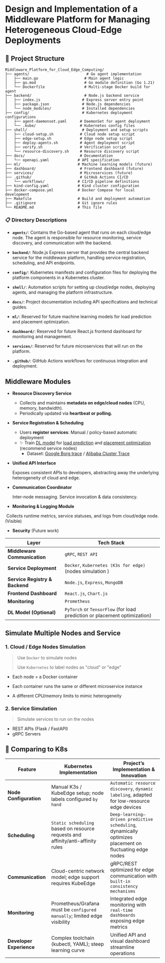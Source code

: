 # Design and Implementation of a Middleware Platform for Managing Heterogeneous Cloud-Edge Deployments

## 📁 Project Structure

```
Middleware_Platform_for_Cloud_Edge_Computing/
├── agents/                          # Go agent implementation
│   ├── main.go                     # Main agent logic
│   ├── go.mod                      # Go module definition (Go 1.21)
│   └── Dockerfile                  # Multi-stage Docker build for agent
├── backend/                        # Node.js backend service
│   ├── index.js                   # Express server entry point
│   ├── package.json               # Node.js dependencies
│   └── node_modules/              # Installed dependencies
├── config/                        # Kubernetes deployment configurations
│   ├── agent-daemonset.yaml      # DaemonSet for agent deployment
│   └── .kube/                    # Kubernetes config files
├── shell/                         # Deployment and setup scripts
│   ├── cloud-setup.sh            # Cloud node setup script
│   ├── edge-setup.sh             # Edge node setup script
│   ├── deploy-agents.sh          # Agent deployment script
│   ├── verify.sh                 # Verification script
│   └── resource-discovery.sh     # Resource discovery script
├── docs/                         # Documentation
│   └── openapi.yaml             # API specification
├── ml/                          # Machine learning models (future)
├── dashboard/                    # Frontend dashboard (future)
├── services/                     # Microservices (future)
├── .github/                      # GitHub Actions CI/CD
│   └── workflows/               # CI/CD pipeline definitions
├── kind-config.yaml             # Kind cluster configuration
├── docker-compose.yml           # Docker Compose for local development
├── Makefile                     # Build and deployment automation
├── .gitignore                   # Git ignore rules
└── README.md                    # This file
```

### 📋 Directory Descriptions

- **`agents/`**: Contains the Go-based agent that runs on each cloud/edge node. The agent is responsible for resource monitoring, service discovery, and communication with the backend.

- **`backend/`**: Node.js Express server that provides the central backend service for the middleware platform, handling service registration, scheduling, and API endpoints.

- **`config/`**: Kubernetes manifests and configuration files for deploying the platform components in a Kubernetes cluster.

- **`shell/`**: Automation scripts for setting up cloud/edge nodes, deploying agents, and managing the platform infrastructure.

- **`docs/`**: Project documentation including API specifications and technical guides.

- **`ml/`**: Reserved for future machine learning models for load prediction and placement optimization.

- **`dashboard/`**: Reserved for future React.js frontend dashboard for monitoring and management.

- **`services/`**: Reserved for future microservices that will run on the platform.

- **`.github/`**: GitHub Actions workflows for continuous integration and deployment.

## Middleware Modules

- **Resource Discovery Service**

  - Collects and maintains **metadata on edge/cloud nodes** (CPU, memory, bandwidth). 
  - Periodically updated via **heartbeat or polling.**

- **Service Registration & Scheduling**

  - Users **register services**: Manual / policy-based automatic deployment 
  - ✨ Train <u>DL model</u>  for <u>load prediction</u> and <u>placement optimization</u> (recommend service nodes)
    - Dataset: [Google Borg trace](https://github.com/google/cluster-data) / [Alibaba Cluster Trace](https://github.com/alibaba/clusterdata)

- **Unified API Interface**

  Exposes consistent APIs to developers, abstracting away the underlying heterogeneity of cloud and edge.

- **Communication Coordinator**

  Inter-node messaging. Service invocation & data consistency.

- **Monitoring & Logging Module**

​	Collects runtime metrics, service statuses, and logs from cloud/edge node. (Visible)

- **Security** (Future work)



| Layer                          | Tech Stack                                                   |
| ------------------------------ | ------------------------------------------------------------ |
| **Middleware Communication**   | `gRPC`, `REST API`                                           |
| **Service Deployment**         | `Docker`, `Kubernetes (K3s for edge)` (nodes simulation )    |
| **Service Registry & Backend** | `Node.js`, `Express`, `MongoDB`                              |
| **Frontend Dashboard**         | `React.js`,  `Chart.js`                                      |
| **Monitoring**                 | `Prometheus`                                                 |
| **DL Model (Optional)**        | `PyTorch` or `TensorFlow` (for load prediction or placement optimization) |



## Simulate Multiple Nodes and Service

### 1. Cloud / Edge Nodes Simulation

> Use `Docker`  to simulate nodes
>
> Use `Kubernetes` to  label nodes as "cloud" or "edge"

- Each node = a Docker container

- Each container runs the same or different microservice instance

- A different CPU/memory limits to mimic heterogeneity

### 2. Service Simulation

> Simulate services to run on the nodes

- REST APIs (Flask / FastAPI)
- gRPC Servers 

## 📌 Comparing to K8s

| Feature                  | Kubernetes Implementation                                    | Project’s Implementation & Innovation                        |
| ------------------------ | ------------------------------------------------------------ | ------------------------------------------------------------ |
| **Node Configuration**   | Manual K3s / KubeEdge setup; node labels configured `by hand` | `Automatic resource discovery`, `dynamic labeling`, adapted for low-resource edge devices |
| **Scheduling**           | `Static scheduling` based on resource requests and affinity/anti-affinity rules | `Deep-learning–driven predictive scheduling`, dynamically optimizes placement on fluctuating edge nodes |
| **Communication**        | Cloud-centric network model; edge support requires KubeEdge  | gRPC/REST optimized for edge communication with `built-in consistency mechanisms` |
| **Monitoring**           | Prometheus/Grafana must be `configured manually`; limited edge visibility | Integrated edge monitoring with `real-time dashboards `exposing edge metrics |
| **Developer Experience** | Complex toolchain (kubectl, YAML); steep learning curve      | Unified API and visual dashboard streamline operations       |



